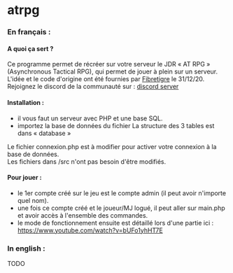 # atrpg

### **En français** :

#### A quoi ça sert ?
Ce programme permet de récréer sur votre serveur le JDR « AT RPG » (Asynchronous Tactical RPG), qui permet de jouer à plein sur un serveur.  
L'idée et le code d'origine ont été fournies par [Fibretigre](https://www.twitch.tv/fibretigre) le 31/12/20. Rejoignez le discord de la communauté sur : [discord server](https://discord.gg/RAhph7z)

#### Installation :
- il vous faut un serveur avec PHP et une base SQL.
- importez la base de données du fichier
  La structure des 3 tables est dans « database »

Le fichier connexion.php est à modifier pour activer votre connexion à la base de données.  
Les fichiers dans /src n'ont pas besoin d'être modifiés.

#### Pour jouer :
- le 1er compte créé sur le jeu est le compte admin (il peut avoir n'importe quel nom).
- une fois ce compte créé et le joueur/MJ logué, il peut aller sur main.php et avoir accès à l'ensemble des commandes.
- le mode de fonctionnement ensuite est détaillé lors d'une partie ici : https://www.youtube.com/watch?v=bUFo1yhHT7E

### **In english** :
TODO

